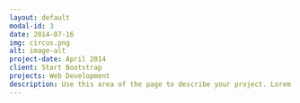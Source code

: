 ```yaml
---
layout: default
modal-id: 3
date: 2014-07-16
img: circus.png
alt: image-alt
project-date: April 2014
client: Start Bootstrap
projects: Web Development
description: Use this area of the page to describe your project. Lorem ipsum dolor sit amet, consectetur adipisicing elit. Mollitia neque assumenda ipsam nihil, molestias magnam, recusandae quos quis inventore quisquam velit asperiores, vitae? Reprehenderit soluta, eos quod consequuntur itaque. Nam.
---
```

